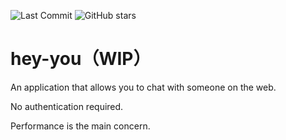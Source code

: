 ![Last Commit](https://img.shields.io/github/last-commit/naosuke884/hey-you-nodejs)
![GitHub stars](https://img.shields.io/github/stars/naosuke884/hey-you-nodejs?style=social)
# hey-you（WIP）
An application that allows you to chat with someone on the web.

No authentication required.

Performance is the main concern.